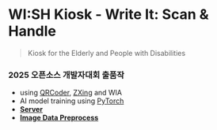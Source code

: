 # WI:SH Kiosk - Write It: Scan & Handle
> Kiosk for the Elderly and People with Disabilities

### 2025 오픈소스 개발자대회 출품작

* using [QRCoder](https://github.com/codebude/QRCoder), [ZXing](https://github.com/zxing/zxing) and WIA
* AI model training using [PyTorch](https://github.com/pytorch/pytorch)
* **[Server](https://github.com/Team-ToyoTech/WISH-Server)**
* **[Image Data Preprocess](https://github.com/Team-ToyoTech/WISH-ImagePreprocess)**
